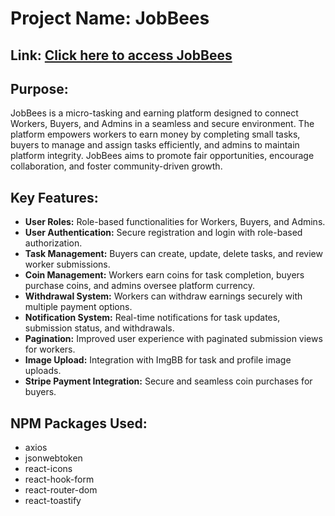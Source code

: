 <h1>Project Name: JobBees</h1>
<h2>Link: <a href="">Click here to access JobBees</a></h2>

<h2>Purpose:</h2>

<p>JobBees is a micro-tasking and earning platform designed to connect Workers, Buyers, and Admins in a seamless and secure environment. The platform empowers workers to earn money by completing small tasks, buyers to manage and assign tasks efficiently, and admins to maintain platform integrity. JobBees aims to promote fair opportunities, encourage collaboration, and foster community-driven growth.</p>

<h2>Key Features:</h2>
<ul>
    <li><strong>User Roles:</strong> Role-based functionalities for Workers, Buyers, and Admins.</li>
    <li><strong>User Authentication:</strong> Secure registration and login with role-based authorization.</li>
    <li><strong>Task Management:</strong> Buyers can create, update, delete tasks, and review worker submissions.</li>
    <li><strong>Coin Management:</strong> Workers earn coins for task completion, buyers purchase coins, and admins oversee platform currency.</li>
    <li><strong>Withdrawal System:</strong> Workers can withdraw earnings securely with multiple payment options.</li>
    <li><strong>Notification System:</strong> Real-time notifications for task updates, submission status, and withdrawals.</li>
    <li><strong>Pagination:</strong> Improved user experience with paginated submission views for workers.</li>
    <li><strong>Image Upload:</strong> Integration with ImgBB for task and profile image uploads.</li>
    <li><strong>Stripe Payment Integration:</strong> Secure and seamless coin purchases for buyers.</li>
</ul>

<h2>NPM Packages Used:</h2>
<ul>
    <li>axios</li>
    <li>jsonwebtoken</li>
    <li>react-icons</li>
    <li>react-hook-form</li>
    <li>react-router-dom</li>
    <li>react-toastify</li>
</ul>
